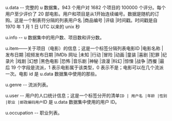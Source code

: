 u.data -- 完整的 u 数据集，943 个用户对 1682 个项目的 100000 个评分。每个用户至少评价了 20 部电影。用户和项目是从1开始连续编号。数据是随机的订购。这是一个制表符分隔的列表用户名 |商品编号 |评级 |时间戳。时间戳是自 1970 年 1 月 1 日 UTC 以来的 unix 秒

u.info -- u 数据集中的用户数、项目数和评分数。

u.item——关于项目（电影）的信息；这是一个标签分隔列表电影ID |电影名称 |发布日期 |视频发布日期 |IMDb 网址 |未知 |行动 |冒险 |动画 |童装 |喜剧 |犯罪 |纪录片 |戏剧 |幻想 |黑色电影 |恐怖 |音乐剧 |神秘 |浪漫 |科幻 |惊悚 |战争 |西餐 |最后 19 个字段是流派，1 表示电影属于该类型，0 表示不是；电影可以在几个流派一次。电影 id 是 u.data 数据集中使用的那些。

u.genre -- 流派列表。

u.user -- 用户的人口统计信息；这是一个标签分开的清单`ID | 用户名 |年龄 |性别 |职业 |邮政编码用户`ID 是 u.data 数据集中使用的用户 ID。

u.occupation -- 职业列表。